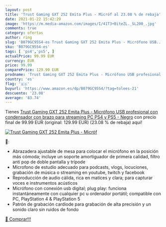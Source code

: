 ```yaml
---
layout: post
title: 'Trust Gaming GXT 252 Emita Plus - Micróf al 23.08 % de rebaja'
date: 2021-01-22 15:42:29
image: 'https://m.media-amazon.com/images/I/41T3+BiteZL._SL200_.jpg'
comments: true
category: ofertas
author: ring
slug: 'B079GC95S4-es Trust Gaming GXT 252 Emita Plus - Micrófono USB...'
sku: 'B079GC95S4-es'
tags: [ 'ps4','ps5', ]
actualPrice: 99.99 EUR
currency: EUR
price: 99.99
comparePrice: 129.99 EUR
prodname: 'Trust Gaming GXT 252 Emita Plus - Micrófono USB profesional  con condensador  con brazo para streaming  PC  PS4 y PS5 - Negro'
country: 'es'
flag: '🇪🇸'
buyurl: 'https://www.amazon.es/dp/B079GC95S4/?tag=tolees-21'
descuento: '23.08'
average: '83.74'
---
```


Tienes [Trust Gaming GXT 252 Emita Plus - Micrófono USB profesional  con condensador  con brazo para streaming  PC  PS4 y PS5 - Negro](https://www.amazon.es/dp/B079GC95S4/?tag=tolees-21) con precio final de  99.99 EUR (original: 129.99 EUR) (23.08 %  de rebaja) aqui!

[![Trust Gaming GXT 252 Emita Plus - Micróf](https://m.media-amazon.com/images/I/41T3+BiteZL._SL200_.jpg)](https://www.amazon.es/dp/B079GC95S4/?tag=tolees-21)

🔎:

- Abrazadera ajustable de mesa para colocar el micrófono en la posición más cómoda; incluye un soporte amortiguador de primera calidad, filtro anti pop de doble pantalla y trípode
- Microfono de estudio adecuado para podcasts, vlogs, locuciones, grabación de música o streaming en youtube, twitch y facebook
- Reproducción de audio cálida, rica en matices y clara; para capturar voces e instrumentos acústicos
- Micrófono con conexión usb digital; plug play: funciona instantáneamente con cualquier pc u ordenador portátil; compatible con PC, PlayStation 4 & PlayStation 5
- Patrón de grabación cardiode para grabación de alta precisión y un sonido claro sin ruidos de fondo

[🛒 Comprar!!!](https://www.amazon.es/dp/B079GC95S4/?tag=tolees-21)
